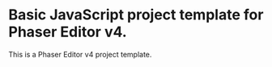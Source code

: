 # Basic JavaScript project template for Phaser Editor v4.

This is a Phaser Editor v4 project template.